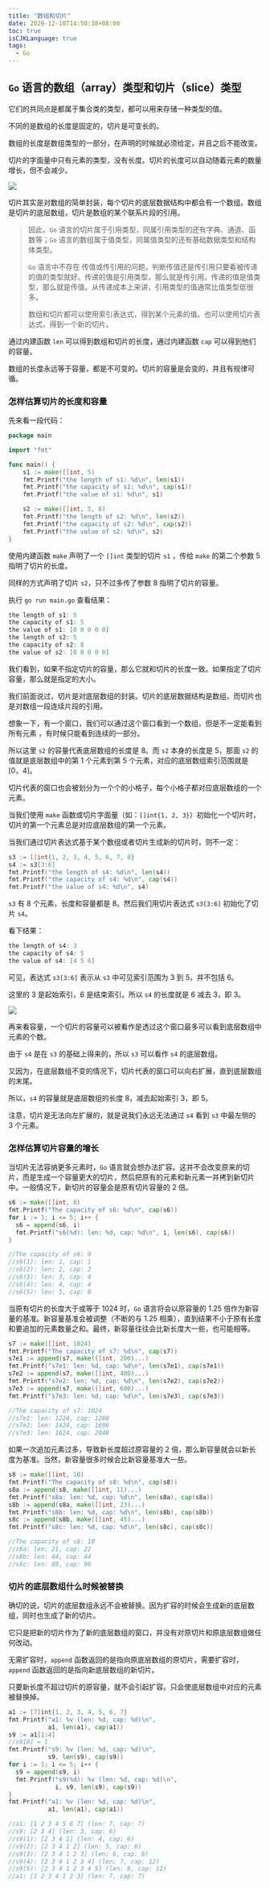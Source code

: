 ```yaml
---
title: "数组和切片"
date: 2020-12-10T14:50:38+08:00
toc: true
isCJKLanguage: true
tags: 
  - Go
---
```


## `Go` 语言的数组（array）类型和切片（slice）类型

它们的共同点是都属于集合类的类型，都可以用来存储一种类型的值。

不同的是数组的长度是固定的，切片是可变长的。

数组的长度是数组类型的一部分，在声明的时候就必须给定，并且之后不能改变。

切片的字面量中只有元素的类型，没有长度。切片的长度可以自动随着元素的数量增长，但不会减少。

![](./image/edb5acaf595673e083cdcf1ea7bb966c.png)

切片其实是对数组的简单封装，每个切片的底层数据结构中都会有一个数组。数组是切片的底层数组，切片是数组的某个联系片段的引用。

> 因此，`Go` 语言的切片属于引用类型，同属引用类型的还有字典、通道、函数等；`Go` 语言的数组属于值类型，同属值类型的还有基础数据类型和结构体类型。
>
> `Go` 语言中不存在 传值或传引用的问题，判断传值还是传引用只要看被传递的值的类型就好。传递的值是引用类型，那么就是传引用。传递的值是值类型，那么就是传值。从传递成本上来讲，引用类型的值通常比值类型低很多。
>
> 数组和切片都可以使用索引表达式，得到某个元素的值。也可以使用切片表达式，得到一个新的切片。

通过内建函数 `len` 可以得到数组和切片的长度，通过内建函数 `cap` 可以得到他们的容量。

数组的长度永远等于容量，都是不可变的。切片的容量是会变的，并且有规律可循。

### 怎样估算切片的长度和容量

先来看一段代码：

```go
package main

import "fmt"

func main() {
	s1 := make([]int, 5)
	fmt.Printf("the length of s1: %d\n", len(s1))
	fmt.Printf("the capacity of s1: %d\n", cap(s1))
	fmt.Printf("the value of s1: %d\n", s1)

	s2 := make([]int, 5, 8)
	fmt.Printf("the length of s2: %d\n", len(s2))
	fmt.Printf("the capacity of s2: %d\n", cap(s2))
	fmt.Printf("the value of s2: %d\n", s2)
}
```

使用内建函数 `make` 声明了一个 `[]int` 类型的切片 `s1` ，传给 `make` 的第二个参数 5 指明了切片的长度。

同样的方式声明了切片 `s2`，只不过多传了参数 8 指明了切片的容量。

执行 `go run main.go` 查看结果：

```go
the length of s1: 5
the capacity of s1: 5
the value of s1: [0 0 0 0 0]
the length of s2: 5
the capacity of s2: 8
the value of s2: [0 0 0 0 0]
```

我们看到，如果不指定切片的容量，那么它就和切片的长度一致。如果指定了切片容量，那么就是指定的大小。

我们前面说过，切片是对底层数组的封装。切片的底层数据结构是数组，而切片也是对数组一段连续片段的引用。

想象一下，有一个窗口，我们可以通过这个窗口看到一个数组，但是不一定能看到所有元素 ，有时候只能看到连续的一部分。

所以这里 `s2` 的容量代表底层数组的长度是 8。而 `s2` 本身的长度是 5，那面 `s2` 的值就是底层数组中的第 1 个元素到第 5 个元素，对应的底层数组索引范围就是 [0，4]。

切片代表的窗口也会被划分为一个个的小格子，每个小格子都对应底层数组的一个元素。

当我们使用 `make` 函数或切片字面量（如：`[]int{1, 2, 3}`）初始化一个切片时，切片的第一个元素总是对应底层数组的第一个元素。

当我们通过切片表达式基于某个数组或者切片生成新的切片时，则不一定：

```go
s3 := []int{1, 2, 3, 4, 5, 6, 7, 8}
s4 := s3[3:6]
fmt.Printf("the length of s4: %d\n", len(s4))
fmt.Printf("the capacity of s4: %d\n", cap(s4))
fmt.Printf("the value of s4: %d\n", s4)
```

`s3` 有 8 个元素，长度和容量都是 8。然后我们用切片表达式 `s3[3:6]` 初始化了切片 `s4`。

看下结果：

```go
the length of s4: 3
the capacity of s4: 5
the value of s4: [4 5 6]
```

可见，表达式 `s3[3:6]` 表示从 `s3` 中可见索引范围为 3 到 5，并不包括 6。

这里的 3 是起始索引，6 是结束索引。所以 `s4` 的长度就是 6 减去 3，即 3。

![](./image/96e2c7129793ee5e73a574ef8f3ad755.png)

再来看容量，一个切片的容量可以被看作是透过这个窗口最多可以看到底层数组中元素的个数。

由于 `s4` 是在 `s3` 的基础上得来的，所以 `s3` 可以看作 `s4` 的底层数组。

又因为，在底层数组不变的情况下，切片代表的窗口可以向右扩展，直到底层数组的末尾。

所以，`s4` 的容量就是底层数组的长度 8，减去起始索引 3，即 5。

注意，切片是无法向左扩展的，就是说我们永远无法通过 `s4` 看到 `s3` 中最左侧的 3 个元素。

### 怎样估算切片容量的增长

当切片无法容纳更多元素时，`Go` 语言就会想办法扩容。这并不会改变原来的切片，而是生成一个容量更大的切片，然后把原有的元素和新元素一并拷到新切片中。一般情况下，新切片的容量会是原有切片容量的 2 倍。

```go
s6 := make([]int, 0)
fmt.Printf("The capacity of s6: %d\n", cap(s6))
for i := 1; i <= 5; i++ {
  s6 = append(s6, i)
  fmt.Printf("s6(%d): len: %d, cap: %d\n", i, len(s6), cap(s6))
}

//The capacity of s6: 0
//s6(1): len: 1, cap: 1
//s6(2): len: 2, cap: 2
//s6(3): len: 3, cap: 4
//s6(4): len: 4, cap: 4
//s6(5): len: 5, cap: 8
```

当原有切片的长度大于或等于 1024 时，`Go` 语言将会以原容量的 1.25 倍作为新容量的基准。新容量基准会被调整（不断的与 1.25 相乘），直到结果不小于原有长度和要追加的元素数量之和。最终，新容量往往会比新长度大一些，也可能相等。

```go
s7 := make([]int, 1024)
fmt.Printf("The capacity of s7: %d\n", cap(s7))
s7e1 := append(s7, make([]int, 200)...)
fmt.Printf("s7e1: len: %d, cap: %d\n", len(s7e1), cap(s7e1))
s7e2 := append(s7, make([]int, 400)...)
fmt.Printf("s7e2: len: %d, cap: %d\n", len(s7e2), cap(s7e2))
s7e3 := append(s7, make([]int, 600)...)
fmt.Printf("s7e3: len: %d, cap: %d\n", len(s7e3), cap(s7e3))

//The capacity of s7: 1024
//s7e1: len: 1224, cap: 1280
//s7e2: len: 1424, cap: 1696
//s7e3: len: 1624, cap: 2048
```

如果一次追加元素过多，导致新长度超过原容量的 2 倍，那么新容量就会以新长度为基准。当然，新容量很多时候会比新容量基准大一些。

```go
s8 := make([]int, 10)
fmt.Printf("The capacity of s8: %d\n", cap(s8))
s8a := append(s8, make([]int, 11)...)
fmt.Printf("s8a: len: %d, cap: %d\n", len(s8a), cap(s8a))
s8b := append(s8a, make([]int, 23)...)
fmt.Printf("s8b: len: %d, cap: %d\n", len(s8b), cap(s8b))
s8c := append(s8b, make([]int, 45)...)
fmt.Printf("s8c: len: %d, cap: %d\n", len(s8c), cap(s8c))

//The capacity of s8: 10
//s8a: len: 21, cap: 22
//s8b: len: 44, cap: 44
//s8c: len: 89, cap: 96
```

### 切片的底层数组什么时候被替换

确切的说，切片的底层数组永远不会被替换。因为扩容的时候会生成新的底层数组，同时也生成了新的切片。

它只是把新的切片作为了新的底层数组的窗口，并没有对原切片和原底层数组做任何改动。

无需扩容时，`append` 函数返回的是指向原底层数组的原切片，需要扩容时，`append` 函数返回的是指向新底层数组的新切片。

只要新长度不超过切片的原容量，就不会引起扩容。只会使底层数组中对应的元素被替换掉。

```go
a1 := [7]int{1, 2, 3, 4, 5, 6, 7}
fmt.Printf("a1: %v (len: %d, cap: %d)\n",
           a1, len(a1), cap(a1))
s9 := a1[1:4]
//s9[0] = 1
fmt.Printf("s9: %v (len: %d, cap: %d)\n",
           s9, len(s9), cap(s9))
for i := 1; i <= 5; i++ {
  s9 = append(s9, i)
  fmt.Printf("s9(%d): %v (len: %d, cap: %d)\n",
             i, s9, len(s9), cap(s9))
}
fmt.Printf("a1: %v (len: %d, cap: %d)\n",
           a1, len(a1), cap(a1))

//a1: [1 2 3 4 5 6 7] (len: 7, cap: 7)
//s9: [2 3 4] (len: 3, cap: 6)
//s9(1): [2 3 4 1] (len: 4, cap: 6)
//s9(2): [2 3 4 1 2] (len: 5, cap: 6)
//s9(3): [2 3 4 1 2 3] (len: 6, cap: 6)
//s9(4): [2 3 4 1 2 3 4] (len: 7, cap: 12)
//s9(5): [2 3 4 1 2 3 4 5] (len: 8, cap: 12)
//a1: [1 2 3 4 1 2 3] (len: 7, cap: 7)
```


